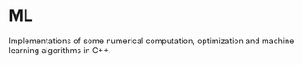 # ML

Implementations of some numerical computation, optimization and machine learning algorithms in C++.
